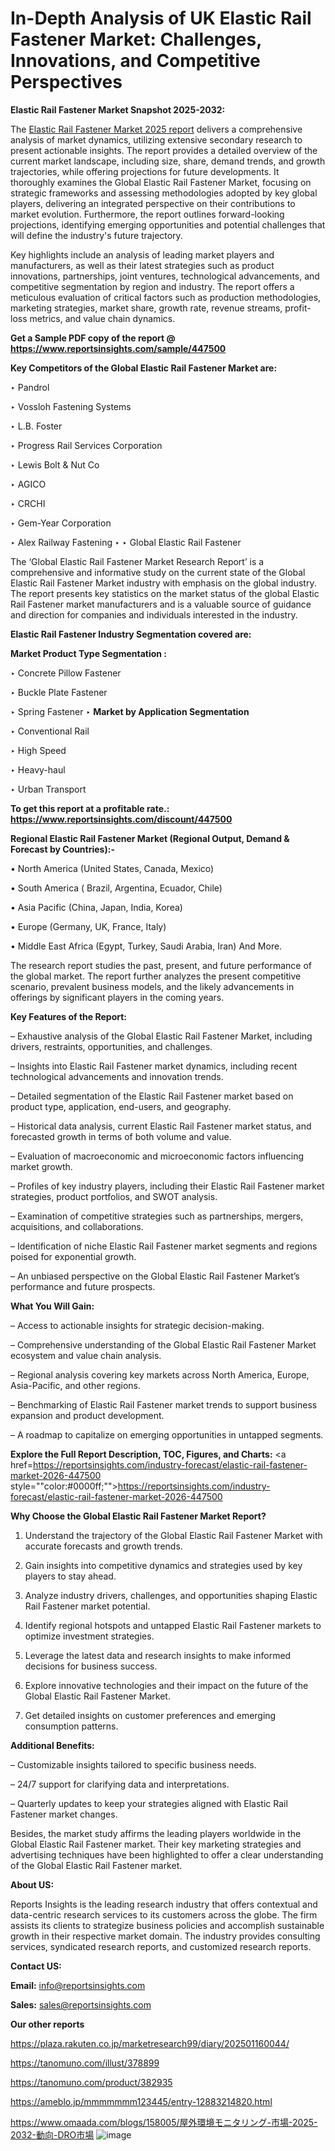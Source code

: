 # In-Depth Analysis of UK Elastic Rail Fastener Market: Challenges, Innovations, and Competitive Perspectives

<strong>Elastic Rail Fastener Market Snapshot 2025-2032:</strong>

The <a href=https://www.reportsinsights.com/sample/447500>Elastic Rail Fastener Market 2025 report</a> delivers a comprehensive analysis of market dynamics, utilizing extensive secondary research to present actionable insights. The report provides a detailed overview of the current market landscape, including size, share, demand trends, and growth trajectories, while offering projections for future developments. It thoroughly examines the Global Elastic Rail Fastener Market, focusing on strategic frameworks and assessing methodologies adopted by key global players, delivering an integrated perspective on their contributions to market evolution. Furthermore, the report outlines forward-looking projections, identifying emerging opportunities and potential challenges that will define the industry's future trajectory.

Key highlights include an analysis of leading market players and manufacturers, as well as their latest strategies such as product innovations, partnerships, joint ventures, technological advancements, and competitive segmentation by region and industry. The report offers a meticulous evaluation of critical factors such as production methodologies, marketing strategies, market share, growth rate, revenue streams, profit-loss metrics, and value chain dynamics.

<strong>Get a Sample PDF copy of the report @ <a href=https://www.reportsinsights.com/sample/447500 style=color:#0000ff;>https://www.reportsinsights.com/sample/447500</a></strong>

<strong>Key Competitors of the Global Elastic Rail Fastener Market are:</strong>

‣ Pandrol

‣ Vossloh Fastening Systems

‣ L.B. Foster

‣ Progress Rail Services Corporation

‣ Lewis Bolt & Nut Co

‣ AGICO

‣ CRCHI

‣ Gem-Year Corporation

‣ Alex Railway Fastening
‣ 
‣ Global Elastic Rail Fastener

The ‘Global Elastic Rail Fastener Market Research Report’ is a comprehensive and informative study on the current state of the Global Elastic Rail Fastener Market industry with emphasis on the global industry. The report presents key statistics on the market status of the global Elastic Rail Fastener market manufacturers and is a valuable source of guidance and direction for companies and individuals interested in the industry.

<strong>Elastic Rail Fastener Industry Segmentation covered are:</strong>

<strong>Market Product Type Segmentation :</strong>

‣ Concrete Pillow Fastener

‣ Buckle Plate Fastener

‣ Spring Fastener
‣ 
<strong>Market by Application Segmentation</strong>

‣ Conventional Rail

‣ High Speed

‣ Heavy-haul

‣ Urban Transport

<strong>To get this report at a profitable rate.: <a href=https://www.reportsinsights.com/discount/447500 style=color:#0000ff;>https://www.reportsinsights.com/discount/447500</a></strong>

<strong>Regional Elastic Rail Fastener Market (Regional Output, Demand &amp; Forecast by Countries):-</strong>

• North America (United States, Canada, Mexico)

• South America ( Brazil, Argentina, Ecuador, Chile)

• Asia Pacific (China, Japan, India, Korea)

• Europe (Germany, UK, France, Italy)

• Middle East Africa (Egypt, Turkey, Saudi Arabia, Iran) And More.

The research report studies the past, present, and future performance of the global market. The report further analyzes the present competitive scenario, prevalent business models, and the likely advancements in offerings by significant players in the coming years.

<strong>Key Features of the Report:</strong>

– Exhaustive analysis of the Global Elastic Rail Fastener Market, including drivers, restraints, opportunities, and challenges.

– Insights into Elastic Rail Fastener market dynamics, including recent technological advancements and innovation trends.

– Detailed segmentation of the Elastic Rail Fastener market based on product type, application, end-users, and geography.

– Historical data analysis, current Elastic Rail Fastener market status, and forecasted growth in terms of both volume and value.

– Evaluation of macroeconomic and microeconomic factors influencing market growth.

– Profiles of key industry players, including their Elastic Rail Fastener market strategies, product portfolios, and SWOT analysis.

– Examination of competitive strategies such as partnerships, mergers, acquisitions, and collaborations.

– Identification of niche Elastic Rail Fastener market segments and regions poised for exponential growth.

– An unbiased perspective on the Global Elastic Rail Fastener Market’s performance and future prospects.

<strong>What You Will Gain:</strong>

– Access to actionable insights for strategic decision-making.

– Comprehensive understanding of the Global Elastic Rail Fastener Market ecosystem and value chain analysis.

– Regional analysis covering key markets across North America, Europe, Asia-Pacific, and other regions.

– Benchmarking of Elastic Rail Fastener market trends to support business expansion and product development.

– A roadmap to capitalize on emerging opportunities in untapped segments.

<strong>Explore the Full Report Description, TOC, Figures, and Charts:</strong>
<a href=https://reportsinsights.com/industry-forecast/elastic-rail-fastener-market-2026-447500 style=""color:#0000ff;"">https://reportsinsights.com/industry-forecast/elastic-rail-fastener-market-2026-447500</a>

<strong>Why Choose the Global Elastic Rail Fastener Market Report?</strong>

1. Understand the trajectory of the Global Elastic Rail Fastener Market with accurate forecasts and growth trends.

2. Gain insights into competitive dynamics and strategies used by key players to stay ahead.

3. Analyze industry drivers, challenges, and opportunities shaping Elastic Rail Fastener market potential.

4. Identify regional hotspots and untapped Elastic Rail Fastener markets to optimize investment strategies.

5. Leverage the latest data and research insights to make informed decisions for business success.

6. Explore innovative technologies and their impact on the future of the Global Elastic Rail Fastener Market.

7. Get detailed insights on customer preferences and emerging consumption patterns.

<strong>Additional Benefits:</strong>

– Customizable insights tailored to specific business needs.

– 24/7 support for clarifying data and interpretations.

– Quarterly updates to keep your strategies aligned with Elastic Rail Fastener market changes.

Besides, the market study affirms the leading players worldwide in the Global Elastic Rail Fastener market. Their key marketing strategies and advertising techniques have been highlighted to offer a clear understanding of the Global Elastic Rail Fastener market.

<strong><strong>About US</strong>:</strong>

Reports Insights is the leading research industry that offers contextual and data-centric research services to its customers across the globe. The firm assists its clients to strategize business policies and accomplish sustainable growth in their respective market domain. The industry provides consulting services, syndicated research reports, and customized research reports.

<strong>Contact US:</strong>

<p class=><b>Email:</b> <a href=mailto:info@reportsinsights.com>info@reportsinsights.com</a></p>
<p class=><b>Sales:</b> <a href=mailto:sales@reportsinsights.com>sales@reportsinsights.com</a></p>

<strong>Our other reports</strong>

<a href=https://plaza.rakuten.co.jp/marketresearch99/diary/202501160044/>https://plaza.rakuten.co.jp/marketresearch99/diary/202501160044/</a>

<a href=https://tanomuno.com/illust/378899>https://tanomuno.com/illust/378899</a>

<a href=https://tanomuno.com/product/382935>https://tanomuno.com/product/382935</a>

<a href=https://ameblo.jp/mmmmmmm123445/entry-12883214820.html>https://ameblo.jp/mmmmmmm123445/entry-12883214820.html</a>

<a href=https://www.omaada.com/blogs/158005/屋外環境モニタリング-市場-2025-2032-動向-DRO市場>https://www.omaada.com/blogs/158005/屋外環境モニタリング-市場-2025-2032-動向-DRO市場</a>
![image](https://github.com/user-attachments/assets/fb3a4bbb-1c97-4371-8c43-dc1df6d9351d)
